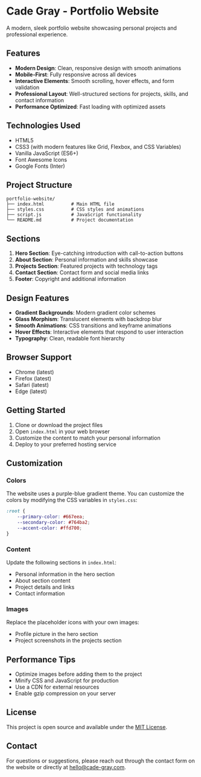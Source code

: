 # Cade Gray - Portfolio Website

A modern, sleek portfolio website showcasing personal projects and professional experience.

## Features

- **Modern Design**: Clean, responsive design with smooth animations
- **Mobile-First**: Fully responsive across all devices
- **Interactive Elements**: Smooth scrolling, hover effects, and form validation
- **Professional Layout**: Well-structured sections for projects, skills, and contact information
- **Performance Optimized**: Fast loading with optimized assets

## Technologies Used

- HTML5
- CSS3 (with modern features like Grid, Flexbox, and CSS Variables)
- Vanilla JavaScript (ES6+)
- Font Awesome Icons
- Google Fonts (Inter)

## Project Structure

```
portfolio-website/
├── index.html          # Main HTML file
├── styles.css          # CSS styles and animations
├── script.js           # JavaScript functionality
└── README.md           # Project documentation
```

## Sections

1. **Hero Section**: Eye-catching introduction with call-to-action buttons
2. **About Section**: Personal information and skills showcase
3. **Projects Section**: Featured projects with technology tags
4. **Contact Section**: Contact form and social media links
5. **Footer**: Copyright and additional information

## Design Features

- **Gradient Backgrounds**: Modern gradient color schemes
- **Glass Morphism**: Translucent elements with backdrop blur
- **Smooth Animations**: CSS transitions and keyframe animations
- **Hover Effects**: Interactive elements that respond to user interaction
- **Typography**: Clean, readable font hierarchy

## Browser Support

- Chrome (latest)
- Firefox (latest)
- Safari (latest)
- Edge (latest)

## Getting Started

1. Clone or download the project files
2. Open `index.html` in your web browser
3. Customize the content to match your personal information
4. Deploy to your preferred hosting service

## Customization

### Colors
The website uses a purple-blue gradient theme. You can customize the colors by modifying the CSS variables in `styles.css`:

```css
:root {
    --primary-color: #667eea;
    --secondary-color: #764ba2;
    --accent-color: #ffd700;
}
```

### Content
Update the following sections in `index.html`:
- Personal information in the hero section
- About section content
- Project details and links
- Contact information

### Images
Replace the placeholder icons with your own images:
- Profile picture in the hero section
- Project screenshots in the projects section

## Performance Tips

- Optimize images before adding them to the project
- Minify CSS and JavaScript for production
- Use a CDN for external resources
- Enable gzip compression on your server

## License

This project is open source and available under the [MIT License](LICENSE).

## Contact

For questions or suggestions, please reach out through the contact form on the website or directly at hello@cade-gray.com. 